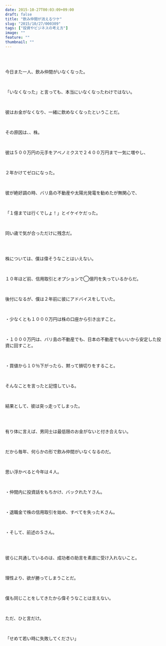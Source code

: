 ```yaml
---
date: 2015-10-27T00:03:09+09:00
draft: false
title: "飲み仲間が消えるワケ"
slug: "2015/10/27/000309"
tags: ["投資やビジネスの考え方"]
image: ""
feature: ""
thumbnail: ""
---
```

<br/><br/><p>今日また一人、飲み仲間がいなくなった。</p><br/><p>「いなくなった」と言っても、本当にいなくなったわけではない。</p><br/><p>彼はお金がなくなり、一緒に飲めなくなったということだ。</p><br/><p>その原因は、、株。</p><br/><p>彼は５００万円の元手をアベノミクスで２４００万円まで一気に増やし、</p><br/><p>２年かけてゼロになった。</p><br/><p>彼が絶好調の時、バリ島の不動産や太陽光発電を勧めたが無関心で、</p><br/><p>「１億までは行くでしょ！」とイケイケだった。</p><br/><p>同い歳で気が合っただけに残念だ。</p><br/><br/><p>株については、僕は偉そうなことはいえない。</p><br/><p>１０年ほど前、信用取引とオプションで◯億円を失っているからだ。</p><br/><p>後付になるが、僕は２年前に彼にアドバイスをしていた。</p><br/><p>・少なくとも１０００万円は株の口座から引き出すこと。</p><br/><p>・１０００万円は、バリ島の不動産でも、日本の不動産でもいいから安定した投資に回すこと。</p><br/><p>・買値から１０％下がったら、黙って損切りをすること。</p><br/><p>そんなことを言ったと記憶している。</p><br/><p>結果として、彼は突っ走ってしまった。</p><br/><br/><p>有り体に言えば、男同士は最低限のお金がないと付き合えない。</p><br/><p>だから毎年、何らかの形で飲み仲間がいなくなるのだ。</p><br/><p>思い浮かべると今年は４人。</p><br/><p>・仲間内に投資話をもちかけ、バックれたＹさん。</p><br/><p>・退職金で株の信用取引を始め、すべてを失ったＫさん。</p><br/><p>・そして、前述のＳさん。</p><br/><br/><p>彼らに共通しているのは、成功者の助言を素直に受け入れないこと。</p><br/><p>理性より、欲が勝ってしまうことだ。</p><br/><p>僕も同じことをしてきたから偉そうなことは言えない。</p><br/><p>ただ、ひと言だけ。</p><br/><p>「せめて若い時に失敗してください」</p><br/><br/><br/><br/><br/><br/><br/><br/><br/><br/><br/><br/><br/>


